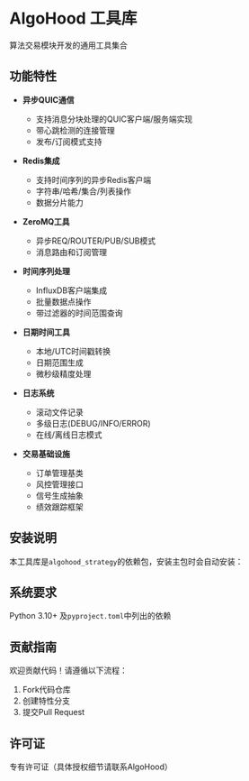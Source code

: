 # AlgoHood 工具库

算法交易模块开发的通用工具集合

## 功能特性

- **异步QUIC通信**
  - 支持消息分块处理的QUIC客户端/服务端实现
  - 带心跳检测的连接管理
  - 发布/订阅模式支持

- **Redis集成**
  - 支持时间序列的异步Redis客户端
  - 字符串/哈希/集合/列表操作
  - 数据分片能力

- **ZeroMQ工具**
  - 异步REQ/ROUTER/PUB/SUB模式
  - 消息路由和订阅管理

- **时间序列处理**
  - InfluxDB客户端集成
  - 批量数据点操作
  - 带过滤器的时间范围查询

- **日期时间工具**
  - 本地/UTC时间戳转换
  - 日期范围生成
  - 微秒级精度处理

- **日志系统**
  - 滚动文件记录
  - 多级日志(DEBUG/INFO/ERROR)
  - 在线/离线日志模式

- **交易基础设施**
  - 订单管理基类
  - 风控管理接口
  - 信号生成抽象
  - 绩效跟踪框架

## 安装说明

本工具库是`algohood_strategy`的依赖包，安装主包时会自动安装：

## 系统要求

Python 3.10+ 及`pyproject.toml`中列出的依赖

## 贡献指南

欢迎贡献代码！请遵循以下流程：
1. Fork代码仓库
2. 创建特性分支
3. 提交Pull Request

## 许可证

专有许可证（具体授权细节请联系AlgoHood）
